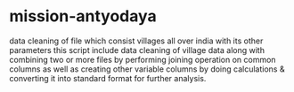 # mission-antyodaya
data cleaning of file which consist villages all over india with its other parameters
this script include data cleaning of village data along with combining two or more files by performing joining  operation on common columns as well as creating other variable columns by doing calculations & converting it into standard format for further analysis.
